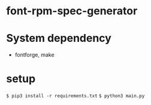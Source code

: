 # font-rpm-spec-generator

# System dependency
- fontforge, make

# setup
`$ pip3 install -r requirements.txt`
`$ python3 main.py`


